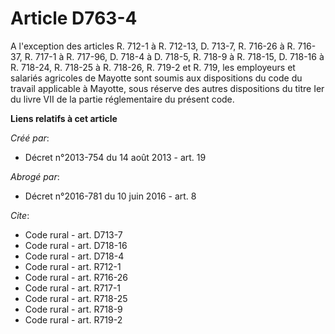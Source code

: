 # Article D763-4

A l'exception des articles R. 712-1 à R. 712-13, D. 713-7, R. 716-26 à R. 716-37, R. 717-1 à R. 717-96, D. 718-4 à D. 718-5,
R. 718-9 à R. 718-15, D. 718-16 à R. 718-24, R. 718-25 à R. 718-26, R. 719-2 et R. 719, les employeurs et salariés agricoles
de Mayotte sont soumis aux dispositions du code du travail applicable à Mayotte, sous réserve des autres dispositions du
titre Ier du livre VII de la partie réglementaire du présent code.

**Liens relatifs à cet article**

_Créé par_:

  - Décret n°2013-754 du 14 août 2013 - art. 19

_Abrogé par_:

  - Décret n°2016-781 du 10 juin 2016 - art. 8

_Cite_:

  - Code rural - art. D713-7
  - Code rural - art. D718-16
  - Code rural - art. D718-4
  - Code rural - art. R712-1
  - Code rural - art. R716-26
  - Code rural - art. R717-1
  - Code rural - art. R718-25
  - Code rural - art. R718-9
  - Code rural - art. R719-2
